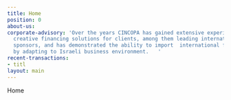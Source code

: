 ```yaml
---
title: Home
position: 0
about-us: 
corporate-advisory: 'Over the years CINCOPA has gained extensive experience in tailoring
  creative financing solutions for clients, among them leading international financials
  sponsors, and has demonstrated the ability to import  international financing solutions
  by adapting to Israeli business environment.   '
recent-transactions:
- titl
layout: main
---
```


Home